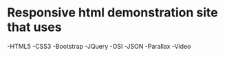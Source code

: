 # Responsive html demonstration site that uses
-HTML5
-CSS3
-Bootstrap
-JQuery
-OSI
-JSON
-Parallax
-Video

